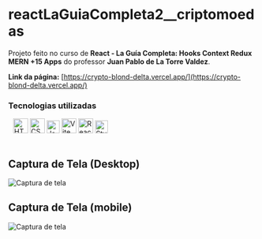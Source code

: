 # reactLaGuiaCompleta2__criptomoedas

Projeto feito no curso de __React - La Guía Completa: Hooks Context Redux MERN +15 Apps__ do professor __Juan Pablo de La Torre Valdez__.

__Link da página:__ [https://crypto-blond-delta.vercel.app/](https://crypto-blond-delta.vercel.app/)

### Tecnologias utilizadas

<div style="margin: 0px 10px">
      <img
        style="width: 30px"
        src="https://www.svgrepo.com/show/353884/html-5.svg"
        alt="HTML5"
      />
      <img
        style="width: 30px"
        src="https://www.svgrepo.com/show/353623/css-3.svg"
        alt="CSS3"
      />
      <img
        style="width: 26px"
        src="https://www.svgrepo.com/show/355081/js.svg"
        alt="Javascript"
      />
      <img
        style="width: 30px"
        src="https://www.svgrepo.com/show/374167/vite.svg"
        alt="Vite"
      />
      <img
        style="width: 30px"
        src="https://www.svgrepo.com/show/354259/react.svg"
        alt="React"
      />
      <img
        style="width: 26px"
        src="https://miro.medium.com/max/318/1*p1TndLk3UsGPBsM7qHPZIw.png"
        alt="Styled components"
      />
    </div>

<br>

## Captura de Tela (Desktop)
![Captura de tela](https://raw.githubusercontent.com/flx-lander7/reactLaGuiaCompleta2.criptomoedas/main/src/img/Screenshot(Desktop).png)


## Captura de Tela (mobile)
![Captura de tela](https://raw.githubusercontent.com/flx-lander7/reactLaGuiaCompleta2.criptomoedas/main/src/img/Screenshot(Mobile).png)
